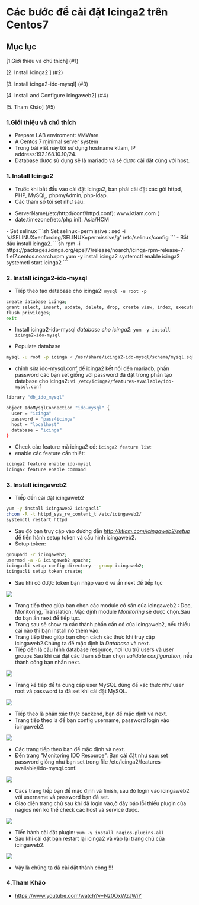 # Các bước để cài đặt Icinga2 trên Centos7
## Mục lục 
[1.Giới thiệu và chú thích] (#1)

[2. Install Icinga2 ] (#2)

[3. Install icinga2-ido-mysql] (#3)

[4. Install and Configure icingaweb2] (#4)

[5. Tham Khảo] (#5)

<a name="1"></a>
### 1.Giới thiệu và chú thích
- Prepare LAB enviroment: VMWare.
- A Centos 7 minimal server system
- Trong bài viết này tôi sử dụng hostname ktlam, IP address:192.168.10.10/24.
- Database được sử dụng sẽ là mariadb và sẽ được cài đặt cùng với host.

<a name="1"></a>
### 1. Install Icinga2
- Trước khi bắt đầu vào cài đặt Icinga2, bạn phải cài đặt các gói httpd, PHP, MySQL, phpmyAdmin, php-ldap.
- Các tham số tôi set như sau: 
<ul>
	<li>ServerName(/etc/httpd/conf/httpd.conf): www.ktlam.com (</li>
	<li>date.timezone(/etc/php.ini): Asia/HCM</li>
</ul>
- Set selinux
```sh
Set selinux=permissive : sed -i 's/SELINUX=enforcing/SELINUX=permissive/g' /etc/selinux/config
```
- Bắt đầu install icinga2.
```sh
rpm -i https://packages.icinga.org/epel/7/release/noarch/icinga-rpm-release-7-1.el7.centos.noarch.rpm
yum -y install icinga2
systemctl enable icinga2
systemctl start icinga2
```

<a name="2"></a>
### 2. Install icinga2-ido-mysql
- Tiếp theo tạo database cho icinga2: `mysql -u root -p`
```sh
create database icinga;
grant select, insert, update, delete, drop, create view, index, execute on icinga.* to 'icinga'@'localhost' identified by 'pass4icinga';
flush privileges;
exit
```
- Install icinga2-ido-mysql *database cho icinga2*: `yum -y install icinga2-ido-mysql`

- Populate database
```sh
mysql -u root -p icinga < /usr/share/icinga2-ido-mysql/schema/mysql.sql
```
- chỉnh sửa ido-mysql.conf để icinga2 kết nối đến mariadb, phần password các bạn set giống với password đã đặt trong phần tạo database cho icinga2: `vi /etc/icinga2/features-available/ido-mysql.conf`
```sh
library "db_ido_mysql"

object IdoMysqlConnection "ido-mysql" {
  user = "icinga"
  password = "pass4icinga"
  host = "localhost"
  database = "icinga"
}
```
- Check các feature mà icinga2 có: `icinga2 feature list`
- enable các feature cần thiết:
```sh
icinga2 feature enable ido-mysql
icinga2 feature enable command
```

<a name="3"></a>
### 3. Install icingaweb2
- Tiếp đến cài đặt icingaweb2
```sh
yum -y install icingaweb2 icingacli`
chcon -R -t httpd_sys_rw_content_t /etc/icingaweb2/
systemctl restart httpd
```
- Sau đó bạn truy cập vào đường dẫn *http://ktlam.com/icingaweb2/setup* để tiến hành setup token và cấu hình icingaweb2.
- Setup token:
```sh
groupadd -r icingaweb2;
usermod -a -G icingaweb2 apache;
icingacli setup config directory --group icingaweb2;
icingacli setup token create;
```
- Sau khi có được token bạn nhập vào ô và ấn next để tiếp tục
<img src="http://image.prntscr.com/image/fc4594b6bc144ed995449bf8a6d2bcbe.png" />

- Trang tiếp theo giúp bạn chọn các module có sẵn của icingaweb2 : Doc, Monitoring, Translation. Mặc định module *Monitoring* sẽ được chọn.Sau đó bạn ấn next để tiếp tục.
- Trang sau sẽ show ra các thành phần cần có của icingaweb2, nếu thiếu cái nào thì bạn install nó thêm vào.
- Trang tiếp theo giúp bạn chọn cách xác thực khi truy cập icingaweb2.Chúng ta để mặc định là *Database* và next.
- Tiếp đến là cấu hình database resource, nơi lưu trữ users và user groups.Sau khi cài đặt các tham số bạn chọn *validate configuration*, nếu thành công bạn nhấn next.
<img src="http://image.prntscr.com/image/7d700777353b40d28cbdb3fca13b2c61.png" />

- Trang kế tiếp để ta cung cấp user MySQL dùng để xác thực như user root và password ta đã set khi cài đặt MySQL.	
<img src="http://image.prntscr.com/image/4afe4e71eee04445803d8dcfe9b8c16b.png" />

- Tiếp theo là phần xác thực backend, bạn để mặc định và next.
- Trang tiếp theo là để bạn config username, password login vào icingaweb2.
<img src="http://image.prntscr.com/image/635673421f2948df97b828d781000178.png" />

- Các trang tiếp theo bạn để mặc định và next.
- Đến trang "Monitoring IDO Resource". Bạn cài đặt như sau: set password giống như bạn set trong file /etc/icinga2/features-available/ido-mysql.conf.
<img src="http://image.prntscr.com/image/15100492f21d46ea9aa61fcd6591561f.png" />

- Cacs trang tiếp bạn để mặc định và finish, sau đó login vào icingaweb2 với username và password bạn đã set.
- Giao diện trang chủ sau khi đã login vào,ở đây báo lỗi thiếu plugin của nagios nên ko thể check các host và service được.
<img src="http://image.prntscr.com/image/0e36c9f240894a3780fa8ecbfc485f67.png" />

- Tiến hành cài đặt plugin: `yum -y install nagios-plugins-all`
- Sau khi cài đặt bạn restart lại icinga2 và vào lại trang chủ của icingaweb2.
<img src="http://image.prntscr.com/image/509e24986f004c77b9f31bedeedc5466.png" />

- Vậy là chúng ta đã cài đặt thành công !!!

<a name="4"></a>
### 4.Tham Khảo
- https://www.youtube.com/watch?v=Nz0OxWzJWiY
